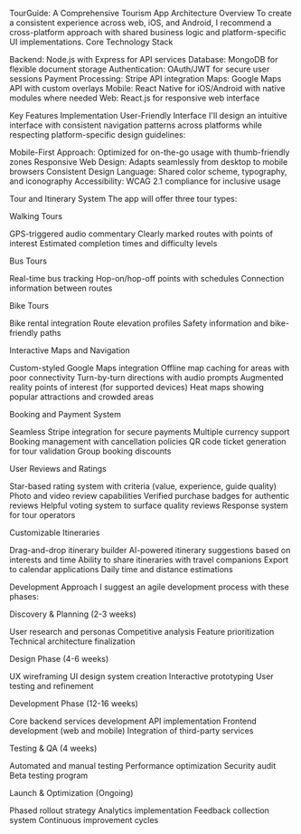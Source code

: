 TourGuide: A Comprehensive Tourism App
Architecture Overview
To create a consistent experience across web, iOS, and Android, I recommend a cross-platform approach with shared business logic and platform-specific UI implementations.
Core Technology Stack

Backend: Node.js with Express for API services
Database: MongoDB for flexible document storage
Authentication: OAuth/JWT for secure user sessions
Payment Processing: Stripe API integration
Maps: Google Maps API with custom overlays
Mobile: React Native for iOS/Android with native modules where needed
Web: React.js for responsive web interface

Key Features Implementation
User-Friendly Interface
I'll design an intuitive interface with consistent navigation patterns across platforms while respecting platform-specific design guidelines:

Mobile-First Approach: Optimized for on-the-go usage with thumb-friendly zones
Responsive Web Design: Adapts seamlessly from desktop to mobile browsers
Consistent Design Language: Shared color scheme, typography, and iconography
Accessibility: WCAG 2.1 compliance for inclusive usage

Tour and Itinerary System
The app will offer three tour types:

Walking Tours

GPS-triggered audio commentary
Clearly marked routes with points of interest
Estimated completion times and difficulty levels


Bus Tours

Real-time bus tracking
Hop-on/hop-off points with schedules
Connection information between routes


Bike Tours

Bike rental integration
Route elevation profiles
Safety information and bike-friendly paths



Interactive Maps and Navigation

Custom-styled Google Maps integration
Offline map caching for areas with poor connectivity
Turn-by-turn directions with audio prompts
Augmented reality points of interest (for supported devices)
Heat maps showing popular attractions and crowded areas

Booking and Payment System

Seamless Stripe integration for secure payments
Multiple currency support
Booking management with cancellation policies
QR code ticket generation for tour validation
Group booking discounts

User Reviews and Ratings

Star-based rating system with criteria (value, experience, guide quality)
Photo and video review capabilities
Verified purchase badges for authentic reviews
Helpful voting system to surface quality reviews
Response system for tour operators

Customizable Itineraries

Drag-and-drop itinerary builder
AI-powered itinerary suggestions based on interests and time
Ability to share itineraries with travel companions
Export to calendar applications
Daily time and distance estimations

Development Approach
I suggest an agile development process with these phases:

Discovery & Planning (2-3 weeks)

User research and personas
Competitive analysis
Feature prioritization
Technical architecture finalization


Design Phase (4-6 weeks)

UX wireframing
UI design system creation
Interactive prototyping
User testing and refinement


Development Phase (12-16 weeks)

Core backend services development
API implementation
Frontend development (web and mobile)
Integration of third-party services


Testing & QA (4 weeks)

Automated and manual testing
Performance optimization
Security audit
Beta testing program


Launch & Optimization (Ongoing)

Phased rollout strategy
Analytics implementation
Feedback collection system
Continuous improvement cycles